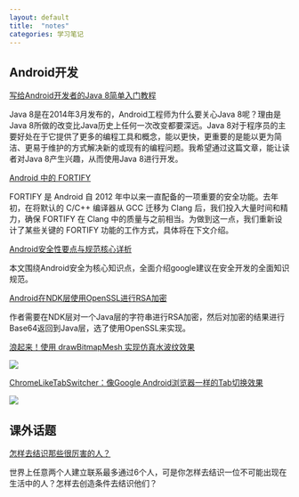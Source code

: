 ```yaml
---
layout: default
title:  "notes"
categories: 学习笔记
---
```


## Android开发

[写给Android开发者的Java 8简单入门教程](https://www.diycode.cc/news/2391)

Java 8是在2014年3月发布的，Android工程师为什么要关心Java 8呢？理由是Java 8所做的改变比Java历史上任何一次改变都要深远。Java 8对于程序员的主要好处在于它提供了更多的编程工具和概念，能以更快，更重要的是能以更为简洁、更易于维护的方式解决新的或现有的编程问题。我希望通过这篇文章，能让读者对Java 8产生兴趣，从而使用Java 8进行开发。

[Android 中的 FORTIFY](http://developers.googleblog.cn/2017/04/android-fortify.html)

FORTIFY 是 Android 自 2012 年中以来一直配备的一项重要的安全功能。去年初，在将默认的 C/C++ 编译器从 GCC 迁移为 Clang 后，我们投入大量时间和精力，确保 FORTIFY 在 Clang 中的质量与之前相当。为做到这一点，我们重新设计了某些关键的 FORTIFY 功能的工作方式，具体将在下文介绍。


[Android安全性要点与规范核心详析](https://www.diycode.cc/news/2392)

本文围绕Android安全为核心知识点，全面介绍google建议在安全开发的全面知识规范。

[Android在NDK层使用OpenSSL进行RSA加密](https://www.diycode.cc/news/2393)

作者需要在NDK层对一个Java层的字符串进行RSA加密，然后对加密的结果进行Base64返回到Java层，选了使用OpenSSL来实现。


[浪起来！使用 drawBitmapMesh 实现仿真水波纹效果](https://www.diycode.cc/news/2396)

![](https://user-gold-cdn.xitu.io/2017/4/22/182853683b580a0786bade32afb809ff)

[ChromeLikeTabSwitcher：像Google Android浏览器一样的Tab切换效果](https://github.com/michael-rapp/ChromeLikeTabSwitcher)

![](https://github.com/michael-rapp/ChromeLikeTabSwitcher/raw/master/doc/images/smartphone_layout.gif)

## 课外话题

[怎样去结识那些很厉害的人？](https://www.zhihu.com/question/55105271)

世界上任意两个人建立联系最多通过6个人，可是你怎样去结识一位不可能出现在生活中的人？怎样去创造条件去结识他们？

